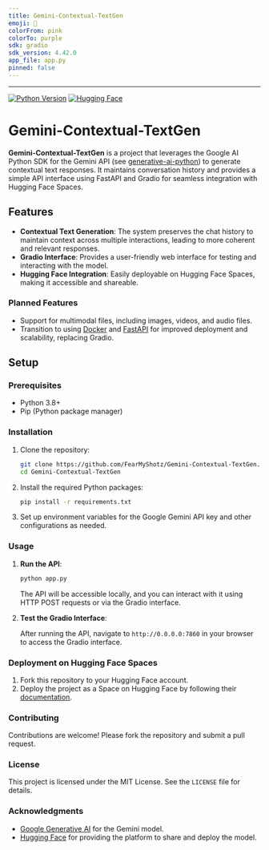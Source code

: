 ```yaml
---
title: Gemini-Contextual-TextGen
emoji: 💬
colorFrom: pink
colorTo: purple
sdk: gradio
sdk_version: 4.42.0
app_file: app.py
pinned: false
---
```

______________________________________________________________________
[![Python Version][python-image]][python-url]
[![Hugging Face][huggingface-image]][huggingface-url]
# Gemini-Contextual-TextGen

**Gemini-Contextual-TextGen** is a project that leverages the Google AI Python SDK for the Gemini API (see [generative-ai-python](https://github.com/google-gemini/generative-ai-python)) to generate contextual text responses. It maintains conversation history and provides a simple API interface using FastAPI and Gradio for seamless integration with Hugging Face Spaces.

## Features

- **Contextual Text Generation**: The system preserves the chat history to maintain context across multiple interactions, leading to more coherent and relevant responses.
- **Gradio Interface**: Provides a user-friendly web interface for testing and interacting with the model.
- **Hugging Face Integration**: Easily deployable on Hugging Face Spaces, making it accessible and shareable.

### Planned Features
- Support for multimodal files, including images, videos, and audio files.
- Transition to using [Docker](https://www.docker.com/) and [FastAPI](https://fastapi.tiangolo.com/) for improved deployment and scalability, replacing Gradio.

## Setup

### Prerequisites

- Python 3.8+
- Pip (Python package manager)

### Installation

1. Clone the repository:

   ```bash
   git clone https://github.com/FearMyShotz/Gemini-Contextual-TextGen.git
   cd Gemini-Contextual-TextGen
   ```

2. Install the required Python packages:

   ```bash
   pip install -r requirements.txt
   ```

3. Set up environment variables for the Google Gemini API key and other configurations as needed.

### Usage

1. **Run the API**:

   ```bash
   python app.py
   ```

   The API will be accessible locally, and you can interact with it using HTTP POST requests or via the Gradio interface.

2. **Test the Gradio Interface**:

   After running the API, navigate to `http://0.0.0.0:7860` in your browser to access the Gradio interface.

### Deployment on Hugging Face Spaces

1. Fork this repository to your Hugging Face account.
2. Deploy the project as a Space on Hugging Face by following their [documentation](https://huggingface.co/docs/hub/spaces).

### Contributing

Contributions are welcome! Please fork the repository and submit a pull request.

### License

This project is licensed under the MIT License. See the `LICENSE` file for details.

### Acknowledgments

- [Google Generative AI](https://cloud.google.com/generative-ai) for the Gemini model.
- [Hugging Face](https://huggingface.co/) for providing the platform to share and deploy the model.

[python-image]: https://img.shields.io/badge/Python-3.9%2B-brightgreen.svg
[python-url]: https://docs.python.org/3.9/
[huggingface-url]: https://huggingface.co/spaces/FearMyShotz/Gemini
[huggingface-image]: https://img.shields.io/badge/%F0%9F%A4%97%20Hugging%20Face-Gemini-ffc107?color=ffc107&logoColor=white

